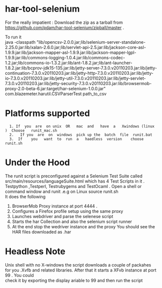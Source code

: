 har-tool-selenium
==
For  the  really  impatient  :
  Download  the    zip  as a  tarball from  https://github.com/pdam/har-tool-selenium/zipball/master . 


To  run   it  
java   -classpath "lib/opencsv-2.0.0.jar;lib/selenium-server-standalone-2.25.0.jar:lib/xalan-2.6.0.jar;lib/servlet-api-2.5.jar:lib/jackson-core-asl-1.9.9.jar:lib/jackson-mapper-asl-1.9.9.jar:lib/jackson-mapper-lgpl-1.9.9.jar:lib/commons-logging-1.0.4.jar:lib/commons-codec-1.2.jar;lib/commons-io-1.3.2.jar:lib/ant-1.8.2.jar;lib/ant-launcher-1.8.2.jar:lib/bcprov-jdk15-135.jar:lib/jetty-server-7.3.0.v20110203.jar:lib/jetty-continuation-7.3.0.v20110203.jar:lib/jetty-http-7.3.0.v20110203.jar:lib/jetty-io-7.3.0.v20110203.jar:lib/jetty-util-7.3.0.v20110203.jar:lib/jetty-servlet-7.3.0.v20110203.jar:lib/jetty-security-7.3.0.v20110203.jar:lib/browsermob-proxy-2.0-beta-6.jar:target/har-selenium-1.0.0.jar"  com.blazemeter.harutil.CSVParserTest   path_to_csv


Platforms  supported 
====
      1. If  you  are  on unix  OR   mac  and   have  a   Xwindows (linux  )  Choose   runit_mac.sh  
      2.   If you  are  on  windows  pick up the  batch  file  runit.bat
      3.  If    you   want  to  run  a   haedless  version    choose    runit.sh


Under  the  Hood
====

The runit script   is  preconfigured   against  a   Selenium   Test  Suite  called   src/main/resources/languageSuite.html 
which  has 4  Test  Scripts in it  . Testpython ,Testperl, Testrubygems  and  TestOcaml  .  Open a    shell or  command  window
and    runit  .e.g  on  Linux 
     source   runit.sh  
It  does   the   following 
   1.  BrowserMob Proxy  instance   at  port 4444 . 
   2. Configures a    Firefox  profile   setup  using  the  same  proxy 
   3. Launches   webdriver   and  parse  the  selenese   script 
   4. Starts  the  har  Collection and  also  the  selenium  script  runner
   5. At  the end  stop   the  wedriver instance  and the  proxy
   You   should   see  the  HAR  files   downloaded   as   <Scriptname>.har   

Headless Note 
=====
Unix   shell   with no  X-windows  the   script   downloads  a  couple  of  packahes
for   you .Xvfb  and   related  libraries.  After   that  it   starts a   XFvb   instance   at   port  99  . You  could  
check  it  by  exporting  the   display   ariable  to 99  and  then   run the script 


